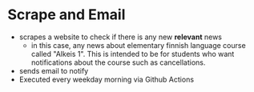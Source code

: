 # Scrape and Email

 - scrapes a website to check if there is any new **relevant** news
    * in this case, any news about elementary finnish language course called "Alkeis 1". This is intended to be for students who want notifications about the course such as cancellations.
 - sends email to notify
 - Executed every weekday morning via Github Actions
